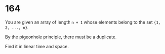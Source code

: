 [_metadata_:number]:-      "164"
[_metadata_:difficulty]:-  "Medium"
[_metadata_:asker]:-       "Google"
[_metadata_:tags]:-        "list"

# 164

You are given an array of length `n + 1` whose elements belong to the set `{1, 2, ..., n}`.

By the pigeonhole principle, there must be a duplicate.

Find it in linear time and space.
